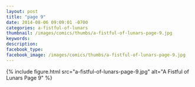 ```yaml
---
layout: post
title: "page 9"
date: 2014-08-06 09:09:01 -0700
categories: a-fistful-of-lunars
thumbnail: /images/comics/thumbs/a-fistful-of-lunars-page-9.jpg
keywords: 
description: 
facebook_type: 
facebook_image: /images/comics/thumbs/a-fistful-of-lunars-page-9.jpg
---
```

{% include figure.html src="a-fistful-of-lunars-page-9.jpg" alt="A Fistful of Lunars Page 9" %}